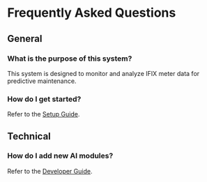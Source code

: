 # Frequently Asked Questions

## General
### What is the purpose of this system?
This system is designed to monitor and analyze IFIX meter data for predictive maintenance.

### How do I get started?
Refer to the [Setup Guide](docs/setup/setup_guide.md).

## Technical
### How do I add new AI modules?
Refer to the [Developer Guide](docs/developer_guides/ai_modules.md).